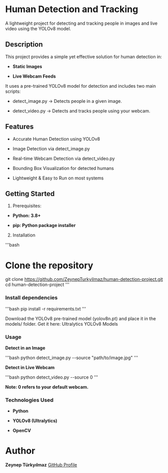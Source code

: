 # Human Detection and Tracking

A lightweight project for detecting and tracking people in images and live video using the YOLOv8 model.

## Description

This project provides a simple yet effective solution for human detection in:

- **Static Images**

- **Live Webcam Feeds**

It uses a pre-trained YOLOv8 model for detection and includes two main scripts:

- detect_image.py → Detects people in a given image.

- detect_video.py → Detects and tracks people using your webcam.

## Features
- Accurate Human Detection using YOLOv8

- Image Detection via detect_image.py

- Real-time Webcam Detection via detect_video.py

- Bounding Box Visualization for detected humans

- Lightweight & Easy to Run on most systems

## Getting Started
1. Prerequisites:

- **Python: 3.8+**

- **pip: Python package installer**

2. Installation

'''bash
# Clone the repository
git clone https://github.com/ZeynepTurkyilmaz/human-detection-project.git
cd human-detection-project
'''

### Install dependencies

'''bash
pip install -r requirements.txt
'''

Download the YOLOv8 pre-trained model (yolov8n.pt) and place it in the models/ folder.
Get it here: Ultralytics YOLOv8 Models

### Usage

**Detect in an Image**

'''bash
python detect_image.py --source "path/to/image.jpg"
'''

**Detect in Live Webcam**

'''bash
python detect_video.py --source 0
'''

**Note: 0 refers to your default webcam.**

### Technologies Used
- **Python**

- **YOLOv8 (Ultralytics)**

- **OpenCV**

# Author
**Zeynep Türkyılmaz** [GitHub Profile](https://github.com/ZeynepTurkyilmaz/human-detection-project.git)

